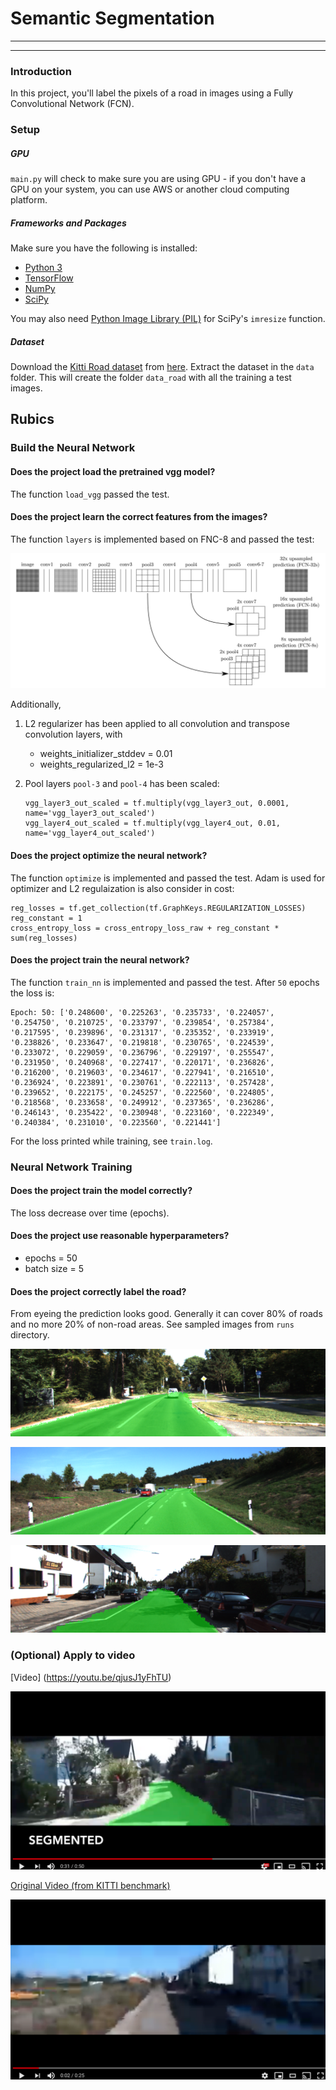 # Semantic Segmentation

---

[//]: # (Image References)

[image1]: ./images/fcn.png "FNC-8"
[image2]: ./images/segmented_video.png "Segmented Video"
[image3]: ./images/original_video.png "Original Video"
[image4]: ./images/runs_1.png "Run 1"
[image5]: ./images/runs_2.png "Run 2"
[image6]: ./images/runs_3.png "Run 3"
---

### Introduction
In this project, you'll label the pixels of a road in images using a Fully Convolutional Network (FCN).

### Setup
##### GPU
`main.py` will check to make sure you are using GPU - if you don't have a GPU on your system, you can use AWS or another cloud computing platform.
##### Frameworks and Packages
Make sure you have the following is installed:
 - [Python 3](https://www.python.org/)
 - [TensorFlow](https://www.tensorflow.org/)
 - [NumPy](http://www.numpy.org/)
 - [SciPy](https://www.scipy.org/)

You may also need [Python Image Library (PIL)](https://pillow.readthedocs.io/) for SciPy's `imresize` function.

##### Dataset
Download the [Kitti Road dataset](http://www.cvlibs.net/datasets/kitti/eval_road.php) from [here](http://www.cvlibs.net/download.php?file=data_road.zip).  Extract the dataset in the `data` folder.  This will create the folder `data_road` with all the training a test images.


## Rubics

### Build the Neural Network

#### Does the project load the pretrained vgg model?
The function `load_vgg` passed the test.

#### Does the project learn the correct features from the images?
The function `layers` is implemented based on FNC-8 and passed the test:

![Screenshot][image1]

Additionally, 

1. L2 regularizer has been applied to all convolution and transpose convolution layers, with
   - weights_initializer_stddev = 0.01
   - weights_regularized_l2 = 1e-3

2. Pool layers `pool-3` and `pool-4` has been scaled:

    ```
    vgg_layer3_out_scaled = tf.multiply(vgg_layer3_out, 0.0001, name='vgg_layer3_out_scaled')
    vgg_layer4_out_scaled = tf.multiply(vgg_layer4_out, 0.01, name='vgg_layer4_out_scaled')
    ```

#### Does the project optimize the neural network?
The function `optimize` is implemented and passed the test. 
Adam is used for optimizer and L2 regulaization is also consider in cost:
```
reg_losses = tf.get_collection(tf.GraphKeys.REGULARIZATION_LOSSES)
reg_constant = 1
cross_entropy_loss = cross_entropy_loss_raw + reg_constant * sum(reg_losses)
```

#### Does the project train the neural network?
The function `train_nn` is implemented and passed the test. After `50` epochs the loss is:
```
Epoch: 50: ['0.248600', '0.225263', '0.235733', '0.224057', '0.254750', '0.210725', '0.233797', '0.239854', '0.257384', '0.217595', '0.239896', '0.231317', '0.235352', '0.233919', '0.238826', '0.233647', '0.219818', '0.230765', '0.224539', '0.233072', '0.229059', '0.236796', '0.229197', '0.255547', '0.231950', '0.240968', '0.227417', '0.220171', '0.236826', '0.216200', '0.219603', '0.234617', '0.227941', '0.216510', '0.236924', '0.223891', '0.230761', '0.222113', '0.257428', '0.239652', '0.222175', '0.245257', '0.222560', '0.224805', '0.218568', '0.233658', '0.249912', '0.237365', '0.236286', '0.246143', '0.235422', '0.230948', '0.223160', '0.222349', '0.240384', '0.231010', '0.223560', '0.221441']
```
For the loss printed while training, see `train.log`.


### Neural Network Training

#### Does the project train the model correctly?
The loss decrease over time (epochs).

#### Does the project use reasonable hyperparameters?
- epochs = 50
- batch size = 5

#### Does the project correctly label the road?
From eyeing the prediction looks good. Generally it can cover 80% of roads and no more 20% of non-road areas. See sampled images from `runs` directory.

![Screenshot][image4]

![Screenshot][image5]

![Screenshot][image6]


### (Optional) Apply to video
[Video] (https://youtu.be/qjusJ1yFhTU)

![Screenshot][image2]


[Original Video (from KITTI benchmark)](https://youtu.be/yvjddIwPISk)

![Screenshot][image3]